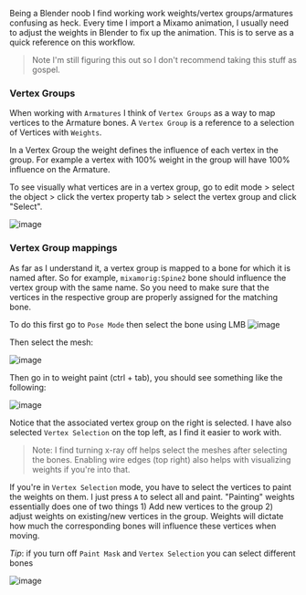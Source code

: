 Being a Blender noob I find working work weights/vertex groups/armatures confusing as heck. Every time I import a Mixamo animation, I usually need to adjust the weights
in Blender to fix up the animation. This is to serve as a quick reference on this workflow. 

> Note I'm still figuring this out so I don't recommend taking this stuff as gospel.

### Vertex Groups

When working with `Armatures` I think of `Vertex Groups` as a way to map vertices to the Armature bones. A `Vertex Group` is a reference to a selection of Vertices with `Weights`.

In a Vertex Group the weight defines the influence of each vertex in the group. For example a vertex with 100% weight in the group will have 100% influence on the Armature.

To see visually what vertices are in a vertex group, go to edit mode > select the object > click the vertex property tab > select the vertex group and click "Select". 

![image](https://user-images.githubusercontent.com/10904967/119930065-ba5cdd80-bf4c-11eb-955c-e231081bcf2d.png)

### Vertex Group mappings

As far as I understand it, a vertex group is mapped to a bone for which it is named after. So for example, `mixamorig:Spine2` bone should influence the vertex group with the
same name. So you need to make sure that the vertices in the respective group are properly assigned for the matching bone.

To do this first go to `Pose Mode` then select the bone using LMB
![image](https://user-images.githubusercontent.com/10904967/119939248-8e952400-bf5b-11eb-873a-f9f38784441f.png)

Then select the mesh:

![image](https://user-images.githubusercontent.com/10904967/119939310-a40a4e00-bf5b-11eb-93a0-6a8b1bc54122.png)

Then go in to weight paint (ctrl + tab), you should see something like the following: 

![image](https://user-images.githubusercontent.com/10904967/119939415-d916a080-bf5b-11eb-85ae-5574cef8c03a.png)

Notice that the associated vertex group on the right is selected. I have also selected `Vertex Selection` on the top left, as I find it easier to work with.

> Note: I find turning x-ray off helps select the meshes after selecting the bones. 
> Enabling wire edges (top right) also helps with visualizing weights if you're into that.

If you're in `Vertex Selection` mode, you have to select the vertices to paint the weights on them. I just press `A` to select all and paint. "Painting" weights essentially
does one of two things 1) Add new vertices to the group 2) adjust weights on existing/new vertices in the group. Weights will dictate how much the corresponding bones 
will influence these vertices when moving.

*Tip*: if you turn off `Paint Mask` and `Vertex Selection` you can select different bones

![image](https://user-images.githubusercontent.com/10904967/119940840-c7ce9380-bf5d-11eb-98d8-a25f10fc9d25.png)


